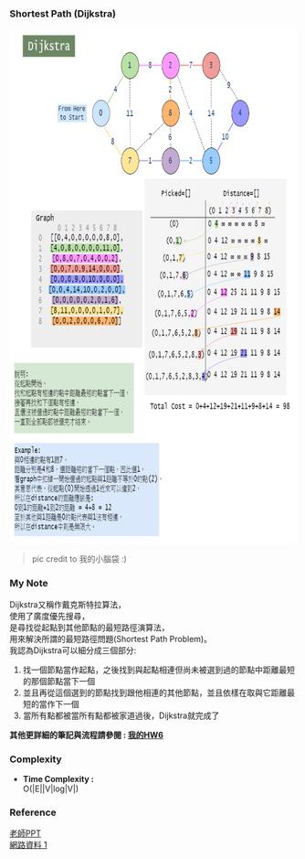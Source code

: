 ### Shortest Path (Dijkstra)


<img src="https://github.com/Chieh-Yin/Chiehyin/blob/master/Pictures/Dijkstra%E6%B5%81%E7%A8%8B%E5%9C%96.png" width="900" height="900"/></br>

> pic credit to 我的小腦袋 :)</br>



### My Note
Dijkstra又稱作戴克斯特拉算法，</br>
使用了廣度優先搜尋，</br>
是尋找從起點到其他節點的最短路徑演算法，</br>
用來解決所謂的最短路徑問題(Shortest Path Problem)。</br>
我認為Dijkstra可以細分成三個部分:</br>
1. 找一個節點當作起點，之後找到與起點相連但尚未被選到過的節點中距離最短的那個節點當下一個</br>
2. 並且再從這個選到的節點找到跟他相連的其他節點，並且依樣在取與它距離最短的當作下一個</br>
3. 當所有點都被當所有點都被家道過後，Dijkstra就完成了</br>

**其他更詳細的筆記與流程請參閱 : [我的HW6](https://github.com/Chieh-Yin/Chiehyin/tree/master/HW6)** </br>

### Complexity
* **Time Complexity :**</br>
O(|E||V|log|V|)</br>


### Reference
[老師PPT](https://docs.google.com/presentation/d/e/2PACX-1vTgHO5AkHJS6iN6bnnBMMdHv6E4rabnrC0KwyTRfjad8Ab3IQjbnGvZuQOjDC9t7nKqeroiwcuasJrI/pub?start=false&loop=false&delayms=3000&slide=id.g7b9afdb0e7_0_9)</br>
[網路資料 1](https://zh.wikipedia.org/zh-tw/%E6%88%B4%E5%85%8B%E6%96%AF%E7%89%B9%E6%8B%89%E7%AE%97%E6%B3%95)</br>
